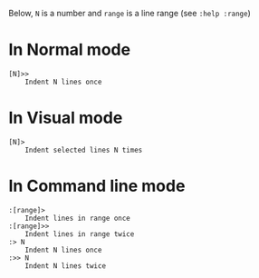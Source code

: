 Below, `N` is a number and `range` is a line range (see `:help :range`)

# In Normal mode
	[N]>>
		Indent N lines once

# In Visual mode
	[N]>
		Indent selected lines N times

# In Command line mode
	:[range]>
		Indent lines in range once
	:[range]>>
		Indent lines in range twice
	:> N
		Indent N lines once
	:>> N
		Indent N lines twice
